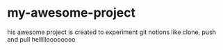 # my-awesome-project

his awesome project is created to experiment git notions like clone, push and pull
hellllloooooooo
